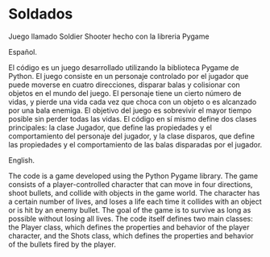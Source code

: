 # Soldados
Juego llamado Soldier Shooter hecho con la libreria Pygame

Español.

El código es un juego desarrollado utilizando la biblioteca Pygame de Python. El juego consiste en un personaje controlado por el jugador que puede moverse en cuatro direcciones, disparar balas y colisionar con objetos en el mundo del juego. El personaje tiene un cierto número de vidas, y pierde una vida cada vez que choca con un objeto o es alcanzado por una bala enemiga. El objetivo del juego es sobrevivir el mayor tiempo posible sin perder todas las vidas. El código en sí mismo define dos clases principales: la clase Jugador, que define las propiedades y el comportamiento del personaje del jugador, y la clase disparos, que define las propiedades y el comportamiento de las balas disparadas por el jugador.

English.

The code is a game developed using the Python Pygame library. The game consists of a player-controlled character that can move in four directions, shoot bullets, and collide with objects in the game world. The character has a certain number of lives, and loses a life each time it collides with an object or is hit by an enemy bullet. The goal of the game is to survive as long as possible without losing all lives. The code itself defines two main classes: the Player class, which defines the properties and behavior of the player character, and the Shots class, which defines the properties and behavior of the bullets fired by the player.
